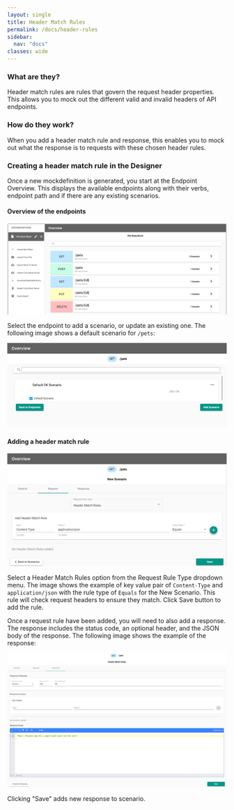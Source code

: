 ```yaml
---
layout: single
title: Header Match Rules
permalink: /docs/header-rules
sidebar:
  nav: "docs"
classes: wide
---
```


### What are they?

Header match rules are rules that govern the request header properties. This allows you to mock out the different
valid and invalid headers of API endpoints.

### How do they work?

When you add a header match rule and response, this enables you to mock out what the response is to requests with
these chosen header rules.

### Creating a header match rule in the Designer

Once a new mockdefinition is generated, you start at the Endpoint Overview. This displays the available endpoints
along with their verbs, endpoint path and if there are any existing scenarios.

#### Overview of the endpoints

![Endpoint Overview](../../../assets/images/orbital-ui/endpoint-overview.png)

Select the endpoint to add a scenario, or update an existing one. The following image shows a default scenario for `/pets`:

![Scenario Overview](../../../assets/images/orbital-ui/scenario-overview.png)

#### Adding a header match rule

![Header Request Match - Request](../../../assets/images/request-match-rules/adding-header-match-rule.png)

Select a Header Match Rules option from the Request Rule Type dropdown menu. The image shows the example of key value pair of `Content-Type` and `application/json` with the rule type of `Equals` for the New Scenario. This rule will check request headers to ensure they match. Click Save button to add the rule.

Once a request rule have been added, you will need to also add a response. The response includes
the status code, an optional header, and the JSON body of the response. The following image shows the example of the response:

![Header Request Match - Response](../../../assets/images/request-match-rules/adding-header-match-rule-response.png)

Clicking "Save" adds new response to scenario.
